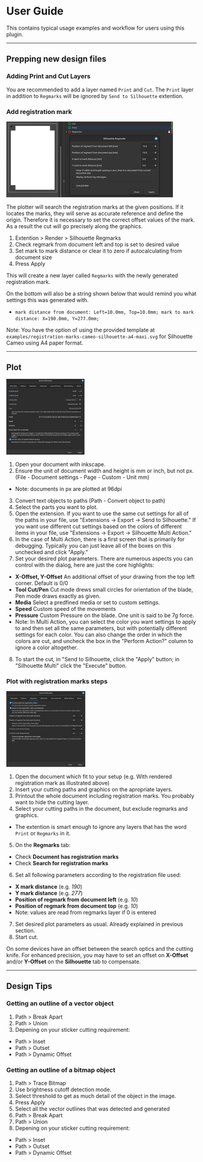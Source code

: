# User Guide

This contains typical usage examples and workflow for users using this plugin.

---

## Prepping new design files


### Adding Print and Cut Layers

You are recommended to add a layer named `Print` and `Cut`.
The `Print` layer in addition to `Regmarks` will be ignored by `Send to Silhouette` extention.


### Add registration mark

<img src="./assets/screenshot_of_the_regmarked_document.png" alt="screenshot of the regmarked document" height=200px>

The plotter will search the registration marks at the given positions.
If it locates the marks, they will serve as accurate reference and define the origin.
Therefore it is necessary to set the correct offset values of the mark.
As a result the cut will go precisely along the graphics.

1. Extention > Render > Silhouette Regmarks
1. Check regmark from document left and top is set to desired value
1. Set mark to mark distance or clear it to zero if autocalculating from document size
1. Press Apply

This will create a new layer called `Regmarks` with the newly generated registration mark.

On the bottom will also be a string shown below that would remind you what settings this was generated with.
- `mark distance from document: Left=10.0mm, Top=10.0mm; mark to mark distance: X=190.0mm, Y=277.0mm;`

Note: You have the option of using the provided template at `examples/registration-marks-cameo-silhouette-a4-maxi.svg` for Silhouette Cameo using A4 paper format.


---

## Plot

<img src="./assets/screenshot_of_send_to_silhouette.png" alt="screenshot of Send to Silhouette" height=200px>

1. Open your document with inkscape.
2. Ensure the unit of document width and height is mm or inch, but not px. (File - Document settings - Page - Custom - Unit mm)
  - Note: documents in px are plotted at 96dpi
3. Convert text objects to paths (Path - Convert object to path)
4. Select the parts you want to plot.
5. Open the extension. If you want to use the same cut settings for all of the paths in your file, use "Extensions -> Export -> Send to Silhouette." If you want use different cut settings based on the colors of different items in your file, use "Extensions -> Export -> Silhouette Multi Action."
6. In the case of Multi Action, there is a first screen that is primarily for debugging. Typically you can just leave all of the boxes on this unchecked and click "Apply."
7. Set your desired plot parameters. There are numerous aspects you can control with the dialog, here are just the core highlights:
  - **X-Offset, Y-Offset**  An additional offset of your drawing from the top left corner. Default is 0/0
  - **Tool Cut/Pen**        Cut mode drews small circles for orientation of the blade, Pen mode draws exactly as given.
  - **Media**               Select a predfined media or set to custom settings.
  - **Speed**               Custom speed of the movements
  - **Pressure**            Custom Pressure on the blade. One unit is said to be 7g force.
  - Note: In Multi Action, you can select the color you want settings to apply to and then set all the same parameters, but with potentially different settings for each color. You can also change the order in which the colors are cut, and uncheck the box in the "Perform Action?" column to ignore a color altogether.
8. To start the cut, in "Send to Silhouette, click the "Apply" button; in "Silhouette Multi" click the "Execute" button.


### Plot with registration marks steps

<img src="./assets/screenshot_of_registration_mark_settings_page.png" alt="screenshot of registration mark settings page" height=200px>

1. Open the document which fit to your setup (e.g. With rendered registration mark as illustrated above)
2. Insert your cutting paths and graphics on the apropriate layers.
3. Printout the whole document including registration marks. You probably want to hide the cutting layer.
4. Select your cutting paths in the document, but exclude regmarks and graphics.
  - The extention is smart enough to ignore any layers that has the word `Print` or `Regmarks` in it.
5. On the **Regmarks** tab:
  - Check **Document has registration marks**
  - Check **Search for registration marks**
6. Set all following parameters according to the registration file used:
  - **X mark distance** (e.g. *190*)
  - **Y mark distance** (e.g. *277*)
  - **Position of regmark from document left** (e.g. *10*)
  - **Position of regmark from document top** (e.g. *10*)
  - Note: values are read from regmarks layer if 0 is entered
7. Set desired plot parameters as usual. Already explained in previous section.
8. Start cut.

On some devices have an offset between the search optics and the cutting knife.
For enhanced precision, you may have to set an offset on **X-Offset** and/or **Y-Offset** on the **Silhouette** tab to compensate.

---

## Design Tips

### Getting an outline of a vector object

1. Path > Break Apart
1. Path > Union
1. Depening on your sticker cutting requirement:
 - Path > Inset
 - Path > Outset
 - Path > Dynamic Offset


### Getting an outline of a bitmap object

1. Path > Trace Bitmap
  1. Use brightness cutoff detection mode. 
  1. Select threshold to get as much detail of the object in the image.
  1. Press Apply
1. Select all the vector outlines that was detected and generated
1. Path > Break Apart
1. Path > Union
1. Depening on your sticker cutting requirement:
 - Path > Inset
 - Path > Outset
 - Path > Dynamic Offset

 
